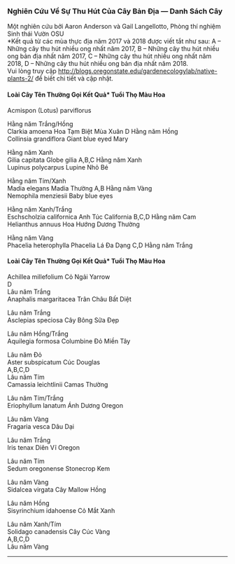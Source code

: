
### Nghiên Cứu Về Sự Thu Hút Của Cây Bản Địa — Danh Sách Cây  
Một nghiên cứu bởi Aaron Anderson và Gail Langellotto, Phòng thí nghiệm Sinh thái Vườn OSU  
*Kết quả từ các mùa thực địa năm 2017 và 2018 được viết tắt như sau: A – Những cây thu hút nhiều ong nhất năm 2017, B – Những cây thu hút nhiều ong bản địa nhất năm 2017, C – Những cây thu hút nhiều ong nhất năm 2018, D – Những cây thu hút nhiều ong bản địa nhất năm 2018.  
Vui lòng truy cập http://blogs.oregonstate.edu/gardenecologylab/native-plants-2/ để biết chi tiết và cập nhật.  

#### Loài Cây  Tên Thường Gọi  Kết Quả*  Tuổi Thọ  Màu Hoa  
Acmispon (Lotus) parviflorus  
    
Hằng năm  Trắng/Hồng  
Clarkia amoena  Hoa Tạm Biệt Mùa Xuân             D  Hằng năm  Hồng  
Collinsia grandiflora  Giant blue eyed Mary  
  
Hằng năm  Xanh  
Gilia capitata  Globe gilia                         A,B,C  Hằng năm  Xanh  
Lupinus polycarpus  Lupine Nhỏ Bé  
  
Hằng năm  Tím/Xanh  
Madia elegans  Madia Thường                 A,B  Hằng năm  Vàng  
Nemophila menziesii  Baby blue eyes  
  
Hằng năm  Xanh/Trắng  
Eschscholzia californica  Anh Túc California               B,C,D  Hằng năm  Cam  
Helianthus annuus  Hoa Hướng Dương Thường  
  
Hằng năm  Vàng  
Phacelia heterophylla  Phacelia Lá Đa Dạng          C,D  Hằng năm  Trắng  

#### Loài Cây  Tên Thường Gọi  Kết Quả*  Tuổi Thọ  Màu Hoa  
Achillea millefolium  Cỏ Ngải Yarrow                              
D  
Lâu năm  Trắng  
Anaphalis margaritacea  Trân Châu Bất Diệt  
  
Lâu năm  Trắng  
Asclepias speciosa  Cây Bông Sữa Đẹp  
  
Lâu năm  Hồng/Trắng  
Aquilegia formosa  Columbine Đỏ Miền Tây  
  
Lâu năm  Đỏ  
Aster subspicatum  Cúc Douglas                   
A,B,C,D  
Lâu năm  Tím  
Camassia leichtlinii  Camas Thường  
  
Lâu năm  Tím/Trắng  
Eriophyllum lanatum  Ánh Dương Oregon  
  
Lâu năm  Vàng  
Fragaria vesca  Dâu Dại  
  
Lâu năm  Trắng  
Iris tenax  Diên Vĩ Oregon  
  
Lâu năm  Tím  
Sedum oregonense  Stonecrop Kem  
  
Lâu năm  Vàng  
Sidalcea virgata  Cây Mallow Hồng  
  
Lâu năm  Hồng  
Sisyrinchium idahoense  Cỏ Mắt Xanh  
  
Lâu năm  Xanh/Tím  
Solidago canadensis  Cây Cúc Vàng                           
A,B,C,D  
Lâu năm  Vàng  

---